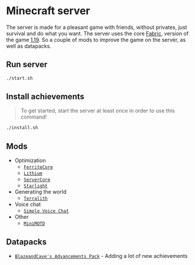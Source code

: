 # Minecraft server

The server is made for a pleasant game with friends, without privates, just survival and do what you want.
The server uses the core [Fabric](https://fabricmc.net/), version of the game [1.19](https://www.minecraft.net/en-us/article/minecraft-beta---preview-1-19-0-20). So a couple of mods to improve the game on the server, as well as datapacks.

## Run server

```bash
./start.sh
```

## Install achievements

> To get started, start the server at least once in order to use this command!

```bash
./install.sh
```

## Mods

* Optimization
    * [` FerriteCore `](https://www.curseforge.com/minecraft/mc-mods/ferritecore-fabric)
    * [` Lithium `](https://www.curseforge.com/minecraft/mc-mods/lithium)
    * [` ServerCore `](https://www.curseforge.com/minecraft/mc-mods/servercore)
    * [` Starlight `](https://www.curseforge.com/minecraft/mc-mods/starlight)
* Generating the world
    * [` Terralith `](https://www.curseforge.com/minecraft/mc-mods/terralith)
* Voice chat
    * [` Simple Voice Chat `](https://www.curseforge.com/minecraft/mc-mods/simple-voice-chat)
* Other
    * [` MiniMOTD `](https://www.curseforge.com/minecraft/mc-mods/minimotd-fabric)

## Datapacks

* [` BlazeandCave's Advancements Pack `]() - Adding a lot of new achievements
    